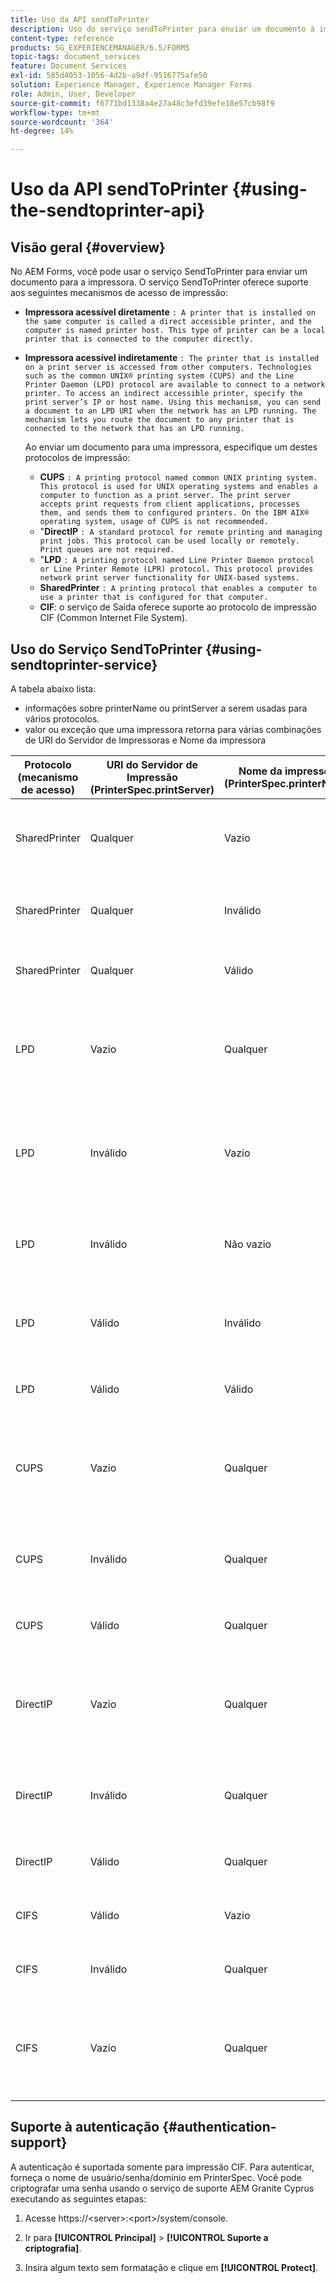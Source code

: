 ```yaml
---
title: Uso da API sendToPrinter
description: Uso do serviço sendToPrinter para enviar um documento à impressora.
content-type: reference
products: SG_EXPERIENCEMANAGER/6.5/FORMS
topic-tags: document_services
feature: Document Services
exl-id: 585d4053-1056-4d2b-a9df-9516775afe50
solution: Experience Manager, Experience Manager Forms
role: Admin, User, Developer
source-git-commit: f6771bd1338a4e27a48c3efd39efe18e57cb98f9
workflow-type: tm+mt
source-wordcount: '364'
ht-degree: 14%

---
```


# Uso da API sendToPrinter {#using-the-sendtoprinter-api}

## Visão geral {#overview}

No AEM Forms, você pode usar o serviço SendToPrinter para enviar um documento para a impressora. O serviço SendToPrinter oferece suporte aos seguintes mecanismos de acesso de impressão:

* **Impressora acessível diretamente** `: A printer that is installed on the same computer is called a direct accessible printer, and the computer is named printer host. This type of printer can be a local printer that is connected to the computer directly.`

* **Impressora acessível indiretamente** `: The printer that is installed on a print server is accessed from other computers. Technologies such as the common UNIX® printing system (CUPS) and the Line Printer Daemon (LPD) protocol are available to connect to a network printer. To access an indirect accessible printer, specify the print server’s IP or host name. Using this mechanism, you can send a document to an LPD URI when the network has an LPD running. The mechanism lets you route the document to any printer that is connected to the network that has an LPD running.`

  Ao enviar um documento para uma impressora, especifique um destes protocolos de impressão:

   * **CUPS** `: A printing protocol named common UNIX printing system. This protocol is used for UNIX operating systems and enables a computer to function as a print server. The print server accepts print requests from client applications, processes them, and sends them to configured printers. On the IBM AIX® operating system, usage of CUPS is not recommended.`
   * &quot;**DirectIP** `: A standard protocol for remote printing and managing print jobs. This protocol can be used locally or remotely. Print queues are not required.`
   * &quot;**LPD** `: A printing protocol named Line Printer Daemon protocol or Line Printer Remote (LPR) protocol. This protocol provides network print server functionality for UNIX-based systems.`
   * **SharedPrinter** `: A printing protocol that enables a computer to use a printer that is configured for that computer.`
   * **CIF**: o serviço de Saída oferece suporte ao protocolo de impressão CIF (Common Internet File System).

## Uso do Serviço SendToPrinter {#using-sendtoprinter-service}

A tabela abaixo lista:

* informações sobre printerName ou printServer a serem usadas para vários protocolos.
* valor ou exceção que uma impressora retorna para várias combinações de URI do Servidor de Impressoras e Nome da impressora

| Protocolo (mecanismo de acesso) | URI do Servidor de Impressão (PrinterSpec.printServer) | Nome da impressora (PrinterSpec.printerName) | Resultado |
|--- |--- |--- |--- |
| SharedPrinter | Qualquer | Vazio | Exceção: o argumento obrigatório sPrinterName não pode estar vazio. |
| SharedPrinter | Qualquer | Inválido | Uma exceção indica que a impressora não pode ser encontrada. |
| SharedPrinter | Qualquer | Válido | Trabalho de impressão bem-sucedido. |
| LPD | Vazio | Qualquer | uma exceção informando que o argumento necessário sPrintServerUri não pode estar vazio. |
| LPD | Inválido | Vazio | uma exceção informando que o argumento necessário sPrinterName não pode estar vazio. |
| LPD | Inválido | Não vazio | uma exceção informando que sPrintServerUri não foi encontrada. |
| LPD | Válido | Inválido | uma exceção informando que a impressora não pode ser encontrada. |
| LPD | Válido | Válido | Um trabalho de impressão bem-sucedido. |
| CUPS | Vazio | Qualquer | uma exceção informando que o argumento necessário sPrintServerUri não pode estar vazio. |
| CUPS | Inválido | Qualquer | uma exceção informando que a impressora não pode ser encontrada. |
| CUPS | Válido | Qualquer | Trabalho de impressão bem-sucedido. |
| DirectIP | Vazio | Qualquer | uma exceção informando que o argumento necessário sPrintServerUri não pode estar vazio. |
| DirectIP | Inválido | Qualquer | uma exceção informando que a impressora não pode ser encontrada. |
| DirectIP | Válido | Qualquer | Trabalho de impressão bem-sucedido. |
| CIFS | Válido | Vazio | Trabalho de impressão bem-sucedido. |
| CIFS | Inválido | Qualquer | erro desconhecido ao imprimir usando CIF. |
| CIFS | Vazio | Qualquer | uma exceção informando que o argumento necessário sPrintServerUri não pode estar vazio. |

## Suporte à autenticação {#authentication-support}

A autenticação é suportada somente para impressão CIF. Para autenticar, forneça o nome de usuário/senha/domínio em PrinterSpec. Você pode criptografar uma senha usando o serviço de suporte AEM Granite Cyprus executando as seguintes etapas:

1. Acesse https://&lt;server>:&lt;port>/system/console.

1. Ir para **[!UICONTROL Principal]** > **[!UICONTROL Suporte a criptografia]**.

1. Insira algum texto sem formatação e clique em **[!UICONTROL Protect]**.
